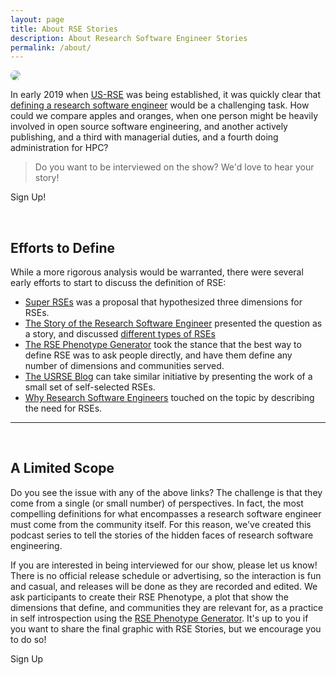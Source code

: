 ```yaml
---
layout: page
title: About RSE Stories
description: About Research Software Engineer Stories
permalink: /about/
---
```


<style>
.page-heading {
  padding-bottom: 25px !important;
  margin-bottom:0px !important;
}
</style>

<img src="{{ site.baseurl }}/assets/img/logo/rse-stories-real.png" style="border-radius:10px">

In early 2019 when <a href="https://us-rse.org" target="_blank">US-RSE</a>
was being established, it was quickly clear that <a href="https://us-rse.org/what-is-an-rse/" target="_blank">
defining a research software engineer</a> would be a challenging task. How could we compare
apples and oranges, when one person might be heavily involved in open source 
software engineering, and another actively publishing, and a third with managerial duties,
and a fourth doing administration for HPC?

> Do you want to be interviewed on the show? We'd love to hear your story!

<a style="text-decoration:none" class="btn btn-primary get-started-btn" href="https://forms.gle/8NBVQYwTgDs4X7HN7">Sign Up!</a>

<br>

## Efforts to Define

While a more rigorous analysis would be warranted, there were several early efforts to 
start to discuss the definition of RSE:

 - [Super RSEs](https://danielskatzblog.wordpress.com/2019/07/12/super-rses-combining-research-and-service-in-three-dimensions-of-research-software-engineering/) was a proposal that hypothesized three dimensions for RSEs.
 - [The Story of the Research Software Engineer](https://www.youtube.com/watch?v=trAfA9VWLTQ) presented the question as a story, and discussed <a href="https://vsoch.github.io/2019/the-research-software-engineer/#what-is-an-rse" target="_blank">different types of RSEs</a>
 - [The RSE Phenotype Generator](https://us-rse.org/rse-phenotype/) took the stance that the best way to define RSE was to ask people directly, and have them define any number of dimensions and communities served.
 - [The USRSE Blog](https://us-rse.org/blog/) can take similar initiative by presenting the work of a small set of self-selected RSEs.
 - [Why Research Software Engineers](http://urssi.us/blog/2019/04/16/why-research-software-engineers/) touched on the topic by describing the need for RSEs.


<hr>

<br>

## A Limited Scope

Do you see the issue with any of the above links? The challenge is that they come from
a single (or small number) of perspectives. In fact, the most compelling definitions for 
what encompasses a research software engineer must come from the community itself.
For this reason, we've created this podcast series to tell the stories of the hidden faces
of research software engineering.

If you are interested in being interviewed for our show, please let us know! There
is no official release schedule or advertising, so the interaction is fun and casual,
and releases will be done as they are recorded and edited. We ask participants to create
their RSE Phenotype, a plot that show the dimensions that define, and communities they are 
relevant for, as a practice in self introspection using the <a href="https://us-rse.org/rse-phenotype/" target="_blank">RSE Phenotype Generator</a>. It's up to you if you want to share the final
graphic with RSE Stories, but we encourage you to do so!

<a style="text-decoration:none" class="btn btn-primary get-started-btn" href="https://forms.gle/8NBVQYwTgDs4X7HN7">Sign Up</a>
